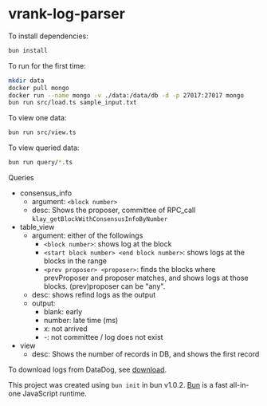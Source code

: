 # vrank-log-parser

To install dependencies:

```bash
bun install
```

To run for the first time:

```bash
mkdir data
docker pull mongo
docker run --name mongo -v ./data:/data/db -d -p 27017:27017 mongo
bun run src/load.ts sample_input.txt
```

To view one data:

```bash
bun run src/view.ts
```

To view queried data:

```bash
bun run query/*.ts
```

Queries

- consensus_info
  - argument: `<block number>`
  - desc: Shows the proposer, committee of RPC_call `klay_getBlockWithConsensusInfoByNumber`
- table_view
  - argument: either of the followings
    - `<block number>`: shows log at the block
    - `<start block number> <end block number>`: shows logs at the blocks in the range
    - `<prev proposer> <proposer>`: finds the blocks where prevProposer and proposer matches, and shows logs at those blocks. (prev)proposer can be "any".
  - desc: shows refind logs as the output
  - output:
    - blank: early
    - number: late time (ms)
    - x: not arrived
    - -: not committee / log does not exist
- view
  - desc: Shows the number of records in DB, and shows the first record

To download logs from DataDog, see [download](./download/README.md).

This project was created using `bun init` in bun v1.0.2. [Bun](https://bun.sh) is a fast all-in-one JavaScript runtime.
